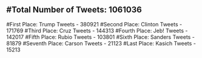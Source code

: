#Total Number of Tweets: 1061036 
---
#First Place: Trump Tweets - 380921
#Second Place: Clinton Tweets - 171769
#Third Place: Cruz Tweets - 144313
#Fourth Place: Jeb! Tweets - 142017
#Fifth Place: Rubio Tweets - 103801
#Sixth Place: Sanders Tweets - 81879
#Seventh Place: Carson Tweets - 21123
#Last Place: Kasich Tweets - 15213
